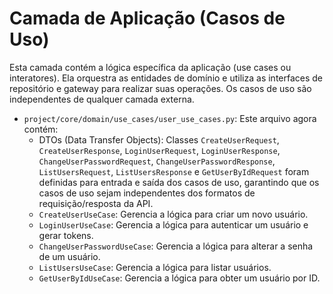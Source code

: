 # Camada de Aplicação (Casos de Uso)

Esta camada contém a lógica específica da aplicação (use cases ou interatores). Ela orquestra as entidades de domínio e utiliza as interfaces de repositório e gateway para realizar suas operações. Os casos de uso são independentes de qualquer camada externa.

-   `project/core/domain/use_cases/user_use_cases.py`: Este arquivo agora contém:
    -   DTOs (Data Transfer Objects): Classes `CreateUserRequest`, `CreateUserResponse`, `LoginUserRequest`, `LoginUserResponse`, `ChangeUserPasswordRequest`, `ChangeUserPasswordResponse`, `ListUsersRequest`, `ListUsersResponse` e `GetUserByIdRequest` foram definidas para entrada e saída dos casos de uso, garantindo que os casos de uso sejam independentes dos formatos de requisição/resposta da API.
    -   `CreateUserUseCase`: Gerencia a lógica para criar um novo usuário.
    -   `LoginUserUseCase`: Gerencia a lógica para autenticar um usuário e gerar tokens.
    -   `ChangeUserPasswordUseCase`: Gerencia a lógica para alterar a senha de um usuário.
    -   `ListUsersUseCase`: Gerencia a lógica para listar usuários.
    -   `GetUserByIdUseCase`: Gerencia a lógica para obter um usuário por ID.

